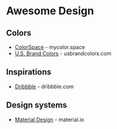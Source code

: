 # Awesome Design

## Colors
* [ColorSpace](https://mycolor.space/) - mycolor.space
* [U.S. Brand Colors](https://usbrandcolors.com/) - usbrandcolors.com

## Inspirations
* [Dribbble](https://dribbble.com) - dribbble.com

## Design systems
* [Material Design](https://material.io/) - material.io
